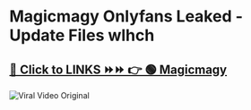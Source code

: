 
 # Magicmagy Onlyfans Leaked - Update Files wlhch

## <h2><a href="https://clipsfans.com/Magicmagy&ref=git">🔗 Click to LINKS ⏩⏩ 👉 🟢 Magicmagy </a></h2>

<a href="https://clipsfans.com/Magicmagy&ref=git" rel="nofollow" data-target="animated-image.originalLink"><img src="https://i.ibb.co.com/xMMVF88/686577567.gif" alt="Viral Video Original" style="max-width: 100%; display: inline-block;" data-target="animated-image.originalImage"></a>

